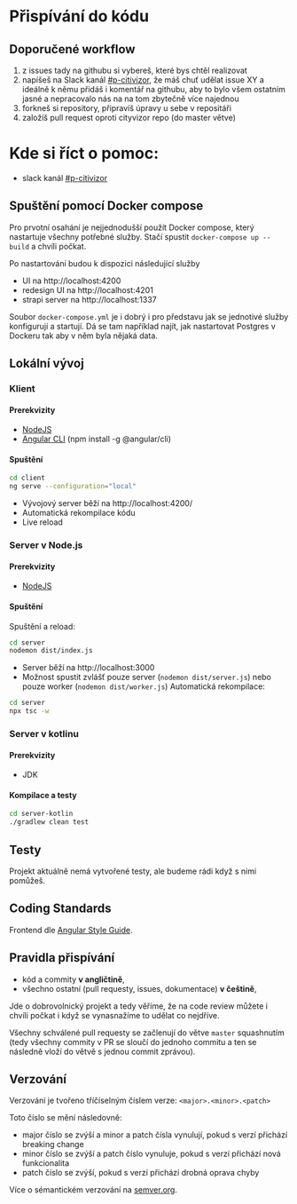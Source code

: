 # Přispívání do kódu

## Doporučené workflow
1) z issues tady na githubu si vybereš, které bys chtěl realizovat
3) napíšeš na Slack kanál [#p-citivizor](https://cesko-digital.slack.com/archives/CG66HNLH4), že máš chuť udělat issue XY a ideálně k němu přidáš i komentář na githubu, aby to bylo všem ostatním jasné a nepracovalo nás na na tom zbytečně více najednou
3) forkneš si repository, připravíš úpravy u sebe v repositáři
4) založíš pull request oproti cityvizor repo (do master větve)

# Kde si říct o pomoc:
* slack kanál [#p-citivizor](https://cesko-digital.slack.com/archives/CG66HNLH4)

## Spuštění pomocí Docker compose
Pro prvotní osahání je nejjednodušší použít Docker compose, který nastartuje všechny potřebné služby. Stačí spustit
`docker-compose up --build` a chvíli počkat.

Po nastartování budou k dispozici následující služby
- UI na http://localhost:4200
- redesign UI na http://localhost:4201
- strapi server na http://localhost:1337

Soubor `docker-compose.yml` je i dobrý i pro představu jak se jednotivé služby konfigurují a startují. Dá se tam 
například najít, jak nastartovat Postgres v Dockeru tak aby v něm byla nějaká data. 

## Lokální vývoj

### Klient

#### Prerekvizity
- [NodeJS](https://nodejs.org/en/)
- [Angular CLI](https://cli.angular.io/) (npm install -g @angular/cli)

#### Spuštění
```sh
cd client
ng serve --configuration="local"
```
- Vývojový server běží na http://localhost:4200/
- Automatická rekompilace kódu
- Live reload

### Server v Node.js

#### Prerekvizity
- [NodeJS](https://nodejs.org/en/)

#### Spuštění
Spuštění a reload:
```sh
cd server
nodemon dist/index.js
```
- Server běží na http://localhost:3000
- Možnost spustit zvlášť pouze server (```nodemon dist/server.js```) nebo pouze worker (```nodemon dist/worker.js```)
Automatická rekompilace:
```sh
cd server
npx tsc -w
```

### Server v kotlinu

#### Prerekvizity
- JDK

#### Kompilace a testy
```sh
cd server-kotlin
./gradlew clean test
```

## Testy
Projekt aktuálně nemá vytvořené testy, ale budeme rádi když s nimi pomůžeš.

## Coding Standards
Frontend dle [Angular Style Guide](https://angular.io/guide/styleguide).

## Pravidla přispívání
- kód a commity **v angličtině**,
- všechno ostatní (pull requesty, issues, dokumentace) **v češtině**,

Jde o dobrovolnický projekt a tedy věříme, že na code review můžete i chvíli počkat i když se vynasnažíme to udělat co nejdříve.

Všechny schválené pull requesty se začlenují do větve `master` squashnutím (tedy všechny commity v PR se sloučí do jednoho commitu a ten se následně vloží do větvě s jednou commit zprávou).

## Verzování

Verzování je tvořeno tříčíselným číslem verze: `<major>.<minor>.<patch>`

Toto číslo se mění následovně:
 - major číslo se zvýší a minor a patch čísla vynulují, pokud s verzí přichází breaking change
 - minor číslo se zvýší a patch číslo vynuluje, pokud s verzí přichází nová funkcionalita
 - patch číslo se zvýší, pokud s verzí přichází drobná oprava chyby

 Více o sémantickém verzování na [semver.org](https://semver.org/lang/cs/).
